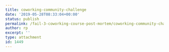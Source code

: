 ```yaml
---
title: coworking-community-challenge
date: '2019-05-28T08:33:04+00:00'
status: publish
permalink: /fail-3-coworking-course-post-mortem/coworking-community-challenge
author: rp
excerpt: ''
type: attachment
id: 1449
---
```

<!DOCTYPE html PUBLIC "-//W3C//DTD HTML 4.0 Transitional//EN" "http://www.w3.org/TR/REC-html40/loose.dtd">
<?xml encoding="UTF-8">
